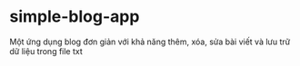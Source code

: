 # simple-blog-app
Một ứng dụng blog đơn giản với khả năng thêm, xóa, sửa bài viết và lưu trữ dữ liệu trong file txt
